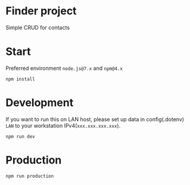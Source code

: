 # Finder project
Simple CRUD for contacts

# Start
  Preferred environment `node.js@7.x` and `npm@4.x`
  ```
  npm install
  ```

# Development
  If you want to run this on LAN host, please set up data in config(.dotenv) `LAN` to your workstation IPv4(`xxx.xxx.xxx.xxx`).
  ```
  npm run dev
  ```

# Production
  ```
  npm run production
  ```